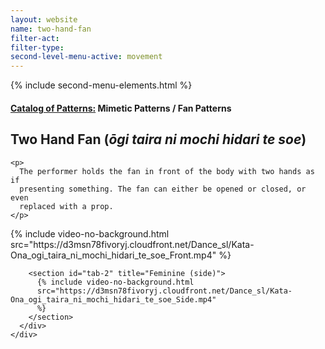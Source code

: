 ```yaml
---
layout: website
name: two-hand-fan
filter-act:
filter-type:
second-level-menu-active: movement
---
```


{% include second-menu-elements.html %}

<main class="page-content">
  <div class="text-container">
    <h4>
      <a href="/movement/">Catalog of Patterns:</a> Mimetic Patterns / Fan
      Patterns
    </h4>
    <h2>Two Hand Fan (<em>ōgi taira ni mochi hidari te soe</em>)</h2>

    <p>
      The performer holds the fan in front of the body with two hands as if
      presenting something. The fan can either be opened or closed, or even
      replaced with a prop.
    </p>
  </div>

  <div class="tabs-container">
    <div class="tabs-container__links">
      <div class="wrapper">
        <div id="tabs"></div>
      </div>
    </div>
    <div class="tabs-container__content">
      <div class="wrapper">
        <section id="tab-1" title="Feminine (front)">
          {% include video-no-background.html
          src="https://d3msn78fivoryj.cloudfront.net/Dance_sl/Kata-Ona_ogi_taira_ni_mochi_hidari_te_soe_Front.mp4"
          %}
        </section>

        <section id="tab-2" title="Feminine (side)">
          {% include video-no-background.html
          src="https://d3msn78fivoryj.cloudfront.net/Dance_sl/Kata-Ona_ogi_taira_ni_mochi_hidari_te_soe_Side.mp4"
          %}
        </section>
      </div>
    </div>
  </div>
</main>
